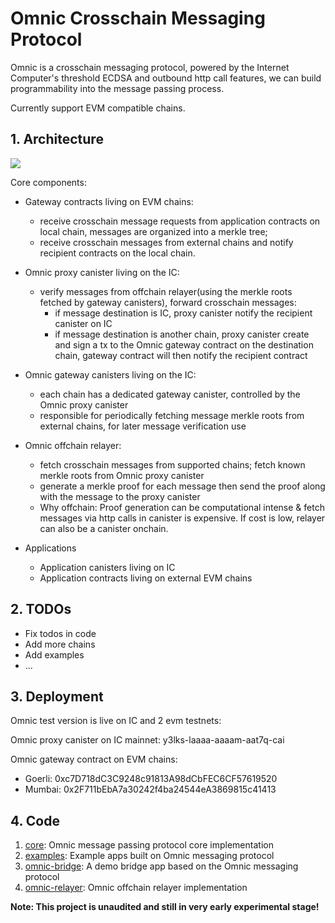 # Omnic Crosschain Messaging Protocol

Omnic is a crosschain messaging protocol, powered by the Internet Computer's threshold ECDSA and outbound http call features, we can build programmability into the message passing process.

Currently support EVM compatible chains.

## 1. Architecture

![](./pics/arch.jpg)

Core components:

* Gateway contracts living on EVM chains:
  *  receive crosschain message requests from application contracts on local chain, messages are organized into a merkle tree; 
  * receive crosschain messages from external chains and notify recipient contracts on the local chain.
* Omnic proxy canister living on the IC:
  * verify messages from offchain relayer(using the merkle roots fetched by gateway canisters), forward crosschain messages:
    * if message destination is IC, proxy canister notify the recipient canister on IC
    * if message destination is another chain, proxy canister create and sign a tx to the Omnic gateway contract on the destination chain, gateway contract will then notify the recipient contract
* Omnic gateway canisters living on the IC:
  * each chain has a dedicated gateway canister, controlled by the Omnic proxy canister
  * responsible for periodically fetching message merkle roots from external chains, for later message verification use

* Omnic offchain relayer:
  * fetch crosschain messages from supported chains; fetch known merkle roots from Omnic proxy canister
  * generate a merkle proof for each message then send the proof along with the message to the proxy canister
  * Why offchain: Proof generation can be computational intense & fetch messages via http calls in canister is expensive. If cost is low, relayer can also be a canister onchain.
* Applications
  * Application canisters living on IC
  * Application contracts living on external EVM chains



## 2. TODOs

* Fix todos in code
* Add more chains
* Add examples
* ...



## 3. Deployment

Omnic test version is live on IC and 2 evm testnets:

Omnic proxy canister on IC mainnet: y3lks-laaaa-aaaam-aat7q-cai

Omnic gateway contract on EVM chains:

* Goerli: 0xc7D718dC3C9248c91813A98dCbFEC6CF57619520
* Mumbai: 0x2F711bEbA7a30242f4ba24544eA3869815c41413



## 4. Code 

1. [core](./core): Omnic message passing protocol core implementation
2. [examples](./examples): Example apps built on Omnic messaging protocol
3. [omnic-bridge](https://github.com/rocklabs-io/omnic-bridge): A demo bridge app based on the Omnic messaging protocol
4. [omnic-relayer](https://github.com/rocklabs-io/omnic-relayer): Omnic offchain relayer implementation



**Note: This project is unaudited and still in very early experimental stage!**
